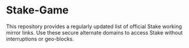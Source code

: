 # Stake-Game
This repository provides a regularly updated list of official Stake working mirror links. Use these secure alternate domains to access Stake without interruptions or geo-blocks.
